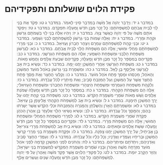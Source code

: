 # פקידת הלוים שושלותם ותפקידיהם

> במדבר ג יד: וַיְדַבֵּר יְהוָה אֶל מֹשֶׁה בְּמִדְבַּר סִינַי לֵאמֹר.
> במדבר ג טו: פְּקֹד אֶת בְּנֵי לֵוִי לְבֵית אֲבֹתָם לְמִשְׁפְּחֹתָם:  כָּל זָכָר מִבֶּן חֹדֶשׁ וָמַעְלָה תִּפְקְדֵם.
> במדבר ג טז: וַיִּפְקֹד אֹתָם מֹשֶׁה עַל פִּי יְהוָה כַּאֲשֶׁר צֻוָּה.
> במדבר ג יז: וַיִּהְיוּ אֵלֶּה בְנֵי לֵוִי בִּשְׁמֹתָם גֵּרְשׁוֹן וּקְהָת וּמְרָרִי.
> במדבר ג יח: וְאֵלֶּה שְׁמוֹת בְּנֵי גֵרְשׁוֹן לְמִשְׁפְּחֹתָם לִבְנִי וְשִׁמְעִי.
> במדבר ג יט: וּבְנֵי קְהָת לְמִשְׁפְּחֹתָם עַמְרָם וְיִצְהָר חֶבְרוֹן וְעֻזִּיאֵל.
> במדבר ג כ: וּבְנֵי מְרָרִי לְמִשְׁפְּחֹתָם מַחְלִי וּמוּשִׁי; אֵלֶּה הֵם מִשְׁפְּחֹת הַלֵּוִי לְבֵית אֲבֹתָם.
> במדבר ג כא: לְגֵרְשׁוֹן מִשְׁפַּחַת הַלִּבְנִי וּמִשְׁפַּחַת הַשִּׁמְעִי; אֵלֶּה הֵם מִשְׁפְּחֹת הַגֵּרְשֻׁנִּי.
> במדבר ג כב: פְּקֻדֵיהֶם בְּמִסְפַּר כָּל זָכָר מִבֶּן חֹדֶשׁ וָמָעְלָה; פְּקֻדֵיהֶם שִׁבְעַת אֲלָפִים וַחֲמֵשׁ מֵאוֹת.
> במדבר ג כג: מִשְׁפְּחֹת הַגֵּרְשֻׁנִּי אַחֲרֵי הַמִּשְׁכָּן יַחֲנוּ יָמָּה.
> במדבר ג כד: וּנְשִׂיא בֵית אָב לַגֵּרְשֻׁנִּי אֶלְיָסָף בֶּן לָאֵל.
> במדבר ג כה: וּמִשְׁמֶרֶת בְּנֵי גֵרְשׁוֹן בְּאֹהֶל מוֹעֵד הַמִּשְׁכָּן וְהָאֹהֶל; מִכְסֵהוּ וּמָסַךְ פֶּתַח אֹהֶל מוֹעֵד.
> במדבר ג כו: וְקַלְעֵי הֶחָצֵר וְאֶת מָסַךְ פֶּתַח הֶחָצֵר אֲשֶׁר עַל הַמִּשְׁכָּן וְעַל הַמִּזְבֵּחַ סָבִיב; וְאֵת מֵיתָרָיו לְכֹל עֲבֹדָתוֹ.
> במדבר ג כז: וְלִקְהָת מִשְׁפַּחַת הַעַמְרָמִי וּמִשְׁפַּחַת הַיִּצְהָרִי וּמִשְׁפַּחַת הַחֶבְרֹנִי וּמִשְׁפַּחַת הָעָזִּיאֵלִי; אֵלֶּה הֵם מִשְׁפְּחֹת הַקְּהָתִי.
> במדבר ג כח: בְּמִסְפַּר כָּל זָכָר מִבֶּן חֹדֶשׁ וָמָעְלָה שְׁמֹנַת אֲלָפִים וְשֵׁשׁ מֵאוֹת שֹׁמְרֵי מִשְׁמֶרֶת הַקֹּדֶשׁ.
> במדבר ג כט: מִשְׁפְּחֹת בְּנֵי קְהָת יַחֲנוּ עַל יֶרֶךְ הַמִּשְׁכָּן תֵּימָנָה.
> במדבר ג ל: וּנְשִׂיא בֵית אָב לְמִשְׁפְּחֹת הַקְּהָתִי אֱלִיצָפָן בֶּן עֻזִּיאֵל.
> במדבר ג לא: וּמִשְׁמַרְתָּם הָאָרֹן וְהַשֻּׁלְחָן וְהַמְּנֹרָה וְהַמִּזְבְּחֹת וּכְלֵי הַקֹּדֶשׁ אֲשֶׁר יְשָׁרְתוּ בָּהֶם; וְהַמָּסָךְ וְכֹל עֲבֹדָתוֹ.
> במדבר ג לב: וּנְשִׂיא נְשִׂיאֵי הַלֵּוִי אֶלְעָזָר בֶּן אַהֲרֹן הַכֹּהֵן פְּקֻדַּת שֹׁמְרֵי מִשְׁמֶרֶת הַקֹּדֶשׁ.
> במדבר ג לג: לִמְרָרִי מִשְׁפַּחַת הַמַּחְלִי וּמִשְׁפַּחַת הַמּוּשִׁי; אֵלֶּה הֵם מִשְׁפְּחֹת מְרָרִי.
> במדבר ג לד: וּפְקֻדֵיהֶם בְּמִסְפַּר כָּל זָכָר מִבֶּן חֹדֶשׁ וָמָעְלָה שֵׁשֶׁת אֲלָפִים וּמָאתָיִם.
> במדבר ג לה: וּנְשִׂיא בֵית אָב לְמִשְׁפְּחֹת מְרָרִי צוּרִיאֵל בֶּן אֲבִיחָיִל; עַל יֶרֶךְ הַמִּשְׁכָּן יַחֲנוּ צָפֹנָה.
> במדבר ג לו: וּפְקֻדַּת מִשְׁמֶרֶת בְּנֵי מְרָרִי קַרְשֵׁי הַמִּשְׁכָּן וּבְרִיחָיו וְעַמֻּדָיו וַאֲדָנָיו; וְכָל כֵּלָיו וְכֹל עֲבֹדָתוֹ.
> במדבר ג לז: וְעַמֻּדֵי הֶחָצֵר סָבִיב וְאַדְנֵיהֶם; וִיתֵדֹתָם וּמֵיתְרֵיהֶם.
> במדבר ג לח: וְהַחֹנִים לִפְנֵי הַמִּשְׁכָּן קֵדְמָה לִפְנֵי אֹהֶל מוֹעֵד מִזְרָחָה מֹשֶׁה וְאַהֲרֹן וּבָנָיו שֹׁמְרִים מִשְׁמֶרֶת הַמִּקְדָּשׁ לְמִשְׁמֶרֶת בְּנֵי יִשְׂרָאֵל; וְהַזָּר הַקָּרֵב יוּמָת.
> במדבר ג לט: כָּל פְּקוּדֵי הַלְוִיִּם אֲשֶׁר פָּקַד מֹשֶׁה וְאַהֲרֹן עַל פִּי יְהוָה לְמִשְׁפְּחֹתָם:  כָּל זָכָר מִבֶּן חֹדֶשׁ וָמַעְלָה שְׁנַיִם וְעֶשְׂרִים אָלֶף. 
 

